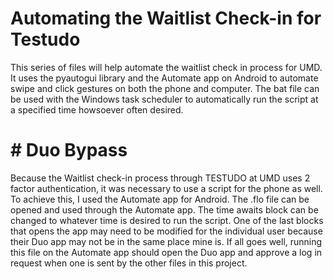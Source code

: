 # Automating the Waitlist Check-in for Testudo
This series of files will help automate the waitlist check in process for UMD. It uses the pyautogui library and the Automate app on Android to automate swipe and click gestures on both the phone and computer. The bat file can be used with the Windows task scheduler to automatically run the script at a specified time howsoever often desired.

# # Duo Bypass
Because the Waitlist check-in process through TESTUDO at UMD uses 2 factor authentication, it was necessary to use a script for the phone as well. To achieve this, I used the Automate app for Android. The .flo file can be opened and used through the Automate app. The time awaits block can be changed to whatever time is desired to run the script. One of the last blocks that opens the app may need to be modified for the individual user because their Duo app may not be in the same place mine is. If all goes well, running this file on the Automate app should open the Duo app and approve a log in request when one is sent by the other files in this project.
